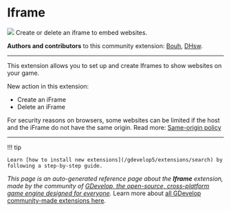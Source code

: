 # Iframe

<img src="https://resources.gdevelop-app.com/assets/Icons/iframe-array-outline.svg" class="extension-icon"></img>
Create or delete an iframe to embed websites.

**Authors and contributors** to this community extension: [Bouh](https://gd.games/Bouh), [DHsw](https://gd.games/DHsw).

---

This extension allows you to set up and create Iframes to show websites on your game.

New action in this extension:

- Create an iFrame
- Delete an iFrame

For security reasons on browsers, some websites can be limited if the host and the iFrame do not have the same origin. 
Read more: [Same-origin policy](https://developer.mozilla.org/en-US/docs/Web/Security/Same-origin_policy)

---

!!! tip

    Learn [how to install new extensions](/gdevelop5/extensions/search) by following a step-by-step guide.

*This page is an auto-generated reference page about the **Iframe** extension, made by the community of [GDevelop, the open-source, cross-platform game engine designed for everyone](https://gdevelop.io/).* Learn more about [all GDevelop community-made extensions here](/gdevelop5/extensions).